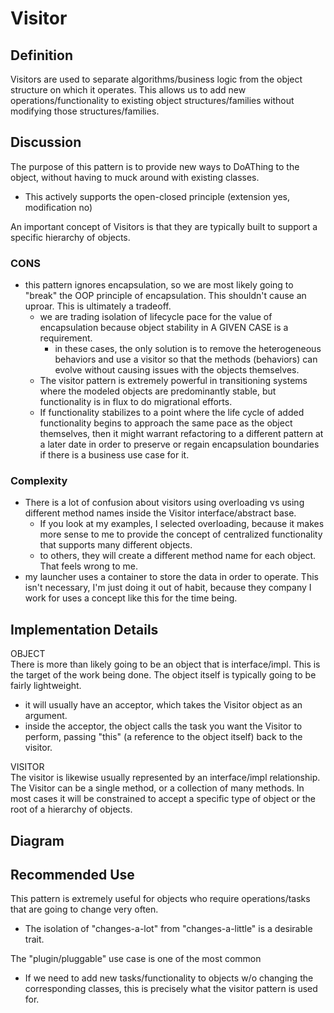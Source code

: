 # Visitor 

## Definition
Visitors are used to separate algorithms/business logic from the object structure on
which it operates. This allows us to add new operations/functionality to 
existing object structures/families without modifying those structures/families. 

## Discussion
The purpose of this pattern is to provide new ways to DoAThing to the object, 
without having to muck around with existing classes. 
- This actively supports the open-closed principle (extension yes, modification no)

An important concept of Visitors is that they are typically built to support
a specific hierarchy of objects.

### CONS
- this pattern ignores encapsulation, so we are most likely going to "break" the OOP
principle of encapsulation. This shouldn't cause an uproar. This is ultimately a 
tradeoff. 
    - we are trading isolation of lifecycle pace for the value of encapsulation 
    because object stability in A GIVEN CASE is a requirement. 
        - in these cases, the only solution is to remove the heterogeneous behaviors
        and use a visitor so that the methods (behaviors) can evolve without causing
        issues with the objects themselves. 
    - The visitor pattern is extremely powerful in transitioning systems where the
    modeled objects are predominantly stable, but functionality is in flux to do
    migrational efforts. 
    - If functionality stabilizes to a point where the life cycle of added 
    functionality begins to approach the same pace as the object themselves, then
    it might warrant refactoring to a different pattern at a later date in order
    to preserve or regain encapsulation boundaries if there is a business use case 
    for it. 
### Complexity
- There is a lot of confusion about visitors using overloading vs using different
method names inside the Visitor interface/abstract base.
    - If you look at my examples, I selected overloading, because it makes more sense
    to me to provide the concept of centralized functionality that supports many
    different objects. 
    - to others, they will create a different method name for each object. That feels
    wrong to me. 
- my launcher uses a container to store the data in order to operate. This isn't 
necessary, I'm just doing it out of habit, because they company I work for uses a
concept like this for the time being. 


## Implementation Details
OBJECT<br>
There is more than likely going to be an object that is interface/impl. This is
the target of the work being done. The object itself is typically going to be fairly
lightweight. 
- it will usually have an acceptor, which takes the Visitor object as an argument. 
- inside the acceptor, the object calls the task you want the Visitor to perform, passing
"this" (a reference to the object itself) back to the visitor. 

VISITOR<br>
The visitor is likewise usually represented by an interface/impl relationship. The
Visitor can be a single method, or a collection of many methods. In most cases
it will be constrained to accept a specific type of object or the root of a hierarchy
of objects. 

## Diagram

## Recommended Use
This pattern is extremely useful for objects who require operations/tasks that are
going to change very often. 
- The isolation of "changes-a-lot" from "changes-a-little" is a desirable trait.

The "plugin/pluggable" use case is one of the most common
- If we need to add new tasks/functionality to objects w/o changing the corresponding
classes, this is precisely what the visitor pattern is used for. 



